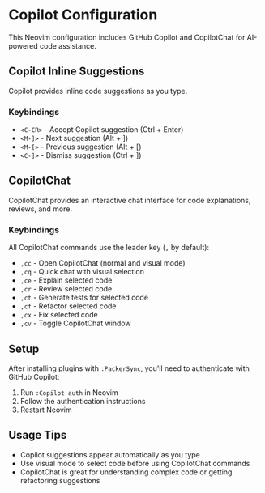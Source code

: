 # Copilot Configuration

This Neovim configuration includes GitHub Copilot and CopilotChat for AI-powered code assistance.

## Copilot Inline Suggestions

Copilot provides inline code suggestions as you type.

### Keybindings

- `<C-CR>` - Accept Copilot suggestion (Ctrl + Enter)
- `<M-]>` - Next suggestion (Alt + ])
- `<M-[>` - Previous suggestion (Alt + [)
- `<C-]>` - Dismiss suggestion (Ctrl + ])

## CopilotChat

CopilotChat provides an interactive chat interface for code explanations, reviews, and more.

### Keybindings

All CopilotChat commands use the leader key (`,` by default):

- `,cc` - Open CopilotChat (normal and visual mode)
- `,cq` - Quick chat with visual selection
- `,ce` - Explain selected code
- `,cr` - Review selected code
- `,ct` - Generate tests for selected code
- `,cf` - Refactor selected code
- `,cx` - Fix selected code
- `,cv` - Toggle CopilotChat window

## Setup

After installing plugins with `:PackerSync`, you'll need to authenticate with GitHub Copilot:

1. Run `:Copilot auth` in Neovim
2. Follow the authentication instructions
3. Restart Neovim

## Usage Tips

- Copilot suggestions appear automatically as you type
- Use visual mode to select code before using CopilotChat commands
- CopilotChat is great for understanding complex code or getting refactoring suggestions
